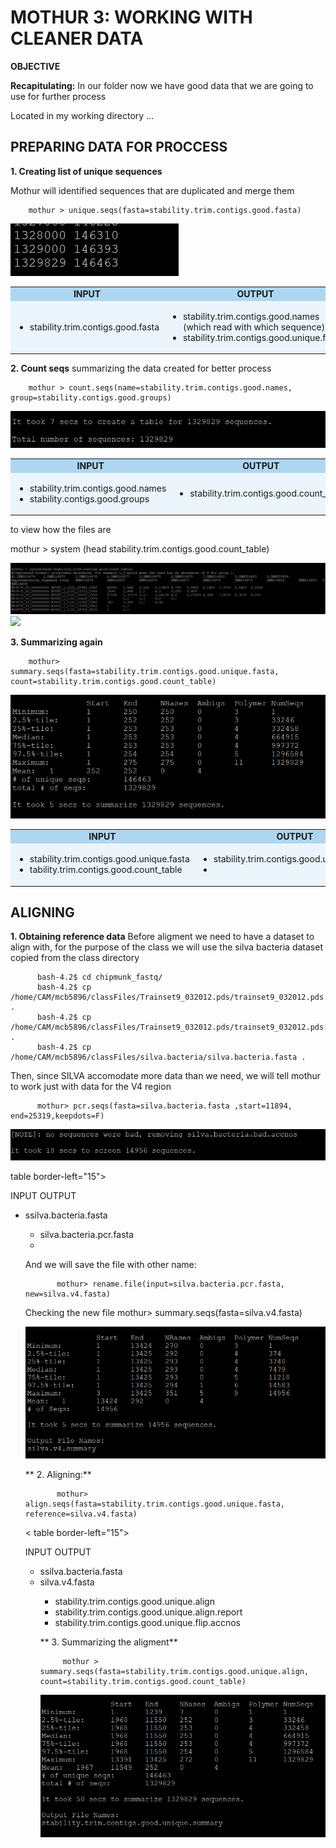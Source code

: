 # MOTHUR 3: WORKING WITH CLEANER DATA

**OBJECTIVE** 

**Recapitulating:** In our folder now we have good data that we are going to use for further process 

Located in my working directory ...

## PREPARING DATA FOR PROCCESS

**1. Creating list of unique sequences**

Mothur will identified sequences that are duplicated and merge them

        mothur > unique.seqs(fasta=stability.trim.contigs.good.fasta)
        
<img src="/IMAGES/nt3_1.PNG" class="center"/>

<table border-left="15">
<tr>
     <td bgcolor="#AED6F1" align="center"><strong>INPUT</strong></td>
     <td bgcolor="#AED6F1" align="center"><strong>OUTPUT</strong></td>
</tr>
<tr>
     <td bgcolor="#EBF5FB"> 
           <ul>
           <li> stability.trim.contigs.good.fasta</li>
     </td>
     <td bgcolor="#EBF5FB">
          <ul>
                <li>stability.trim.contigs.good.names (which read with which sequence)</li>
                <li>stability.trim.contigs.good.unique.fasta</li>
          </ul>
     </td>
 </tr>
 </table>
        
 
**2. Count seqs**
summarizing the data created for better process

        mothur > count.seqs(name=stability.trim.contigs.good.names, group=stability.contigs.good.groups)
<img src="/IMAGES/nt3_2.PNG" class="center"/>
 
<table border-left="15">
<tr>
     <td bgcolor="#AED6F1" align="center"><strong>INPUT</strong></td>
     <td bgcolor="#AED6F1" align="center"><strong>OUTPUT</strong></td>
</tr>
<tr>
     <td bgcolor="#EBF5FB"> 
           <ul>
           <li> stability.trim.contigs.good.names</li>
           <li> stability.contigs.good.groups </li>
     </td>
     <td bgcolor="#EBF5FB">
          <ul>
                <li>stability.trim.contigs.good.count_table</li>
          </ul>
     </td>
 </tr>
 </table>
       
 to view how the files are  
 
mothur > system (head stability.trim.contigs.good.count_table)

<img src="/IMAGES/nt3_3.PNG" class="center"/><img src="/IMAGES/nt3_4.PNG" class="center"/>
 
 **3. Summarizing again**
 
        mothur> summary.seqs(fasta=stability.trim.contigs.good.unique.fasta, count=stability.trim.contigs.good.count_table)
        
        
<img src="/IMAGES/nt3_5.PNG" class="center"/>
 
<table border-left="15">
<tr>
     <td bgcolor="#AED6F1" align="center"><strong>INPUT</strong></td>
     <td bgcolor="#AED6F1" align="center"><strong>OUTPUT</strong></td>
</tr>
<tr>
     <td bgcolor="#EBF5FB"> 
           <ul>
           <li> stability.trim.contigs.good.unique.fasta</li>
           <li> tability.trim.contigs.good.count_table </li>
     </td>
     <td bgcolor="#EBF5FB">
          <ul>
                <li>stability.trim.contigs.good.unique.summary</li>
                <li></li>
          </ul>
     </td>
 </tr>
 </table>
 
 ## ALIGNING
 **1. Obtaining reference data**
Before aligment we need to have a dataset to align with, for the purpose of the class we will use the silva bacteria dataset copied from the class directory                                   
      
          bash-4.2$ cd chipmunk_fastq/
          bash-4.2$ cp /home/CAM/mcb5896/classFiles/Trainset9_032012.pds/trainset9_032012.pds.fasta .
          bash-4.2$ cp /home/CAM/mcb5896/classFiles/Trainset9_032012.pds/trainset9_032012.pds.tax .
          bash-4.2$ cp /home/CAM/mcb5896/classFiles/silva.bacteria/silva.bacteria.fasta .
  
 Then, since SILVA accomodate more data than we need, we will tell mothur to work just with data for the V4 region
  
          mothur> pcr.seqs(fasta=silva.bacteria.fasta ,start=11894, end=25319,keepdots=F)

<img src="/IMAGES/nt3_6.PNG" class="center"/>
 
  table border-left="15">
<tr>
     <td <strong>INPUT</strong></td>
     <td <strong>OUTPUT</strong></td>
</tr>
<tr>
     <td bgcolor="#EBF5FB"> 
           <ul>
           <li> ssilva.bacteria.fasta</li>
      </td>
     <td bgcolor="#EBF5FB">
          <ul>
                <li>silva.bacteria.pcr.fasta</li>
                <li></li>
          </ul>
     </td>
 </tr>
 </table>
 
 And we will save the file with other name:
 
           mothur> rename.file(input=silva.bacteria.pcr.fasta, new=silva.v4.fasta)
Checking the new file
           mothur> summary.seqs(fasta=silva.v4.fasta)
           
<img src="/IMAGES/nt3_7.PNG" class="center"/>

** 2. Aligning:**
 
           mothur> align.seqs(fasta=stability.trim.contigs.good.unique.fasta, reference=silva.v4.fasta)
           
 
< table border-left="15">
<tr>
     <td <strong>INPUT</strong></td>
     <td <strong>OUTPUT</strong></td>
</tr>
<tr>
     <td bgcolor="#EBF5FB"> 
           <ul>
           <li> ssilva.bacteria.fasta</li>
           <li>silva.v4.fasta</li>
      </td>
     <td bgcolor="#EBF5FB">
          <ul>
                <li>stability.trim.contigs.good.unique.align</li>
                <li>stability.trim.contigs.good.unique.align.report</li> 
                <li>stability.trim.contigs.good.unique.flip.accnos</li>
          </ul>
     </td>
 </tr>
 </table>

** 3. Summarizing the aligment**

         mothur > summary.seqs(fasta=stability.trim.contigs.good.unique.align, count=stability.trim.contigs.good.count_table)

<img src="/IMAGES/nt3_8.PNG" class="center"/>
